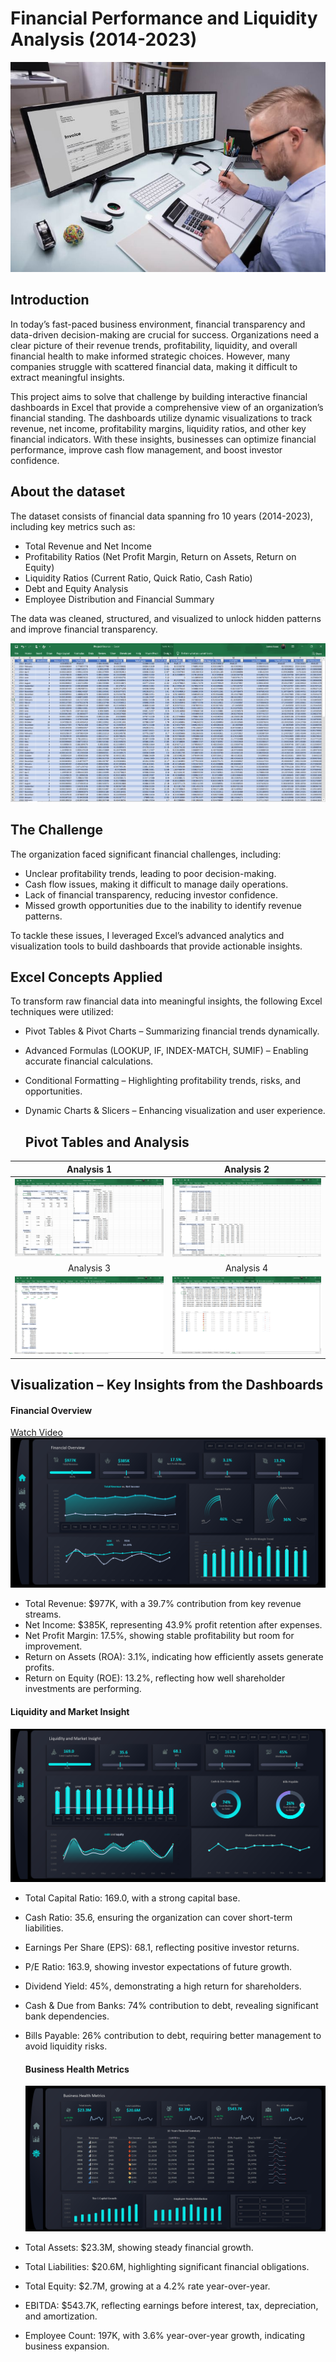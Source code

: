 # Financial Performance and Liquidity Analysis (2014-2023)

![](FinancialAnalysis.jpeg)

## Introduction
In today’s fast-paced business environment, financial transparency and data-driven decision-making are crucial for success. Organizations need a clear picture of their revenue trends, profitability, liquidity, and overall financial health to make informed strategic choices. However, many companies struggle with scattered financial data, making it difficult to extract meaningful insights.

This project aims to solve that challenge by building interactive financial dashboards in Excel that provide a comprehensive view of an organization’s financial standing. The dashboards utilize dynamic visualizations to track revenue, net income, profitability margins, liquidity ratios, and other key financial indicators. With these insights, businesses can optimize financial performance, improve cash flow management, and boost investor confidence.

## About the dataset 
The dataset consists of financial data spanning fro 10 years (2014-2023), including key metrics such as:
- Total Revenue and Net Income
- Profitability Ratios (Net Profit Margin, Return on Assets, Return on Equity)
- Liquidity Ratios (Current Ratio, Quick Ratio, Cash Ratio)
- Debt and Equity Analysis
- Employee Distribution and Financial Summary

The data was cleaned, structured, and visualized to unlock hidden patterns and improve financial transparency.

![](Dataset.PNG)

## The Challenge
The organization faced significant financial challenges, including:

- Unclear profitability trends, leading to poor decision-making.
- Cash flow issues, making it difficult to manage daily operations.
- Lack of financial transparency, reducing investor confidence.
- Missed growth opportunities due to the inability to identify revenue patterns.
  
To tackle these issues, I leveraged Excel’s advanced analytics and visualization tools to build dashboards that provide actionable insights.

## Excel Concepts Applied
To transform raw financial data into meaningful insights, the following Excel techniques were utilized:

- Pivot Tables & Pivot Charts – Summarizing financial trends dynamically.
- Advanced Formulas (LOOKUP, IF, INDEX-MATCH, SUMIF) – Enabling accurate financial calculations.
- Conditional Formatting – Highlighting profitability trends, risks, and opportunities.
- Dynamic Charts & Slicers – Enhancing visualization and user experience.

  ## Pivot Tables and Analysis
Analysis 1                        | Analysis 2
:--------------------------------:|:-------------------------:
![](Analysis1.PNG)                |  ![](Analysis2.PNG)
Analysis 3                        |  Analysis 4                   
![](Analysis3.PNG)                | ![](Analysis4.PNG)   

  
## Visualization – Key Insights from the Dashboards
#### Financial Overview
[Watch Video](https://drive.google.com/file/d/11jwWj--EIIwwmcrXxQSrwDPI2i4CKIRJ/view?usp=sharing)
![](FinancialOverview.PNG)
- Total Revenue: $977K, with a 39.7% contribution from key revenue streams.
- Net Income: $385K, representing 43.9% profit retention after expenses.
- Net Profit Margin: 17.5%, showing stable profitability but room for improvement.
- Return on Assets (ROA): 3.1%, indicating how efficiently assets generate profits.
- Return on Equity (ROE): 13.2%, reflecting how well shareholder investments are performing.

#### Liquidity and Market Insight
![](Liquidity.PNG)
- Total Capital Ratio: 169.0, with a strong capital base.
- Cash Ratio: 35.6, ensuring the organization can cover short-term liabilities.
- Earnings Per Share (EPS): 68.1, reflecting positive investor returns.
- P/E Ratio: 163.9, showing investor expectations of future growth.
- Dividend Yield: 45%, demonstrating a high return for shareholders.
- Cash & Due from Banks: 74% contribution to debt, revealing significant bank dependencies.
- Bills Payable: 26% contribution to debt, requiring better management to avoid liquidity risks.

  #### Business Health Metrics
  ![](Summary.PNG)
- Total Assets: $23.3M, showing steady financial growth.
- Total Liabilities: $20.6M, highlighting significant financial obligations.
- Total Equity: $2.7M, growing at a 4.2% rate year-over-year.
- EBITDA: $543.7K, reflecting earnings before interest, tax, depreciation, and amortization.
- Employee Count: 197K, with 3.6% year-over-year growth, indicating business expansion.
